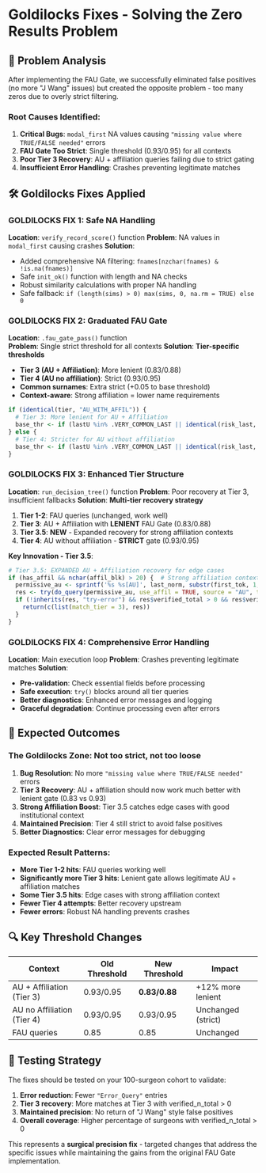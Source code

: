 # Goldilocks Fixes - Solving the Zero Results Problem

## 🎯 **Problem Analysis**
After implementing the FAU Gate, we successfully eliminated false positives (no more "J Wang" issues) but created the opposite problem - too many zeros due to overly strict filtering.

### **Root Causes Identified:**
1. **Critical Bugs**: `modal_first` NA values causing `"missing value where TRUE/FALSE needed"` errors
2. **FAU Gate Too Strict**: Single threshold (0.93/0.95) for all contexts
3. **Poor Tier 3 Recovery**: AU + affiliation queries failing due to strict gating
4. **Insufficient Error Handling**: Crashes preventing legitimate matches

## 🛠️ **Goldilocks Fixes Applied**

### **GOLDILOCKS FIX 1: Safe NA Handling**
**Location**: `verify_record_score()` function
**Problem**: NA values in `modal_first` causing crashes
**Solution**: 
- Added comprehensive NA filtering: `fnames[nzchar(fnames) & !is.na(fnames)]`
- Safe `init_ok()` function with length and NA checks
- Robust similarity calculations with proper NA handling
- Safe fallback: `if (length(sims) > 0) max(sims, 0, na.rm = TRUE) else 0`

### **GOLDILOCKS FIX 2: Graduated FAU Gate**
**Location**: `.fau_gate_pass()` function  
**Problem**: Single strict threshold for all contexts
**Solution**: **Tier-specific thresholds**
- **Tier 3 (AU + Affiliation)**: More lenient (0.83/0.88)
- **Tier 4 (AU no affiliation)**: Strict (0.93/0.95)
- **Common surnames**: Extra strict (+0.05 to base threshold)
- **Context-aware**: Strong affiliation = lower name requirements

```r
if (identical(tier, "AU_WITH_AFFIL")) {
  # Tier 3: More lenient for AU + Affiliation
  base_thr <- if (lastU %in% .VERY_COMMON_LAST || identical(risk_last, "HIGH")) 0.88 else 0.83
} else {
  # Tier 4: Stricter for AU without affiliation  
  base_thr <- if (lastU %in% .VERY_COMMON_LAST || identical(risk_last, "HIGH")) 0.95 else 0.93
}
```

### **GOLDILOCKS FIX 3: Enhanced Tier Structure**
**Location**: `run_decision_tree()` function
**Problem**: Poor recovery at Tier 3, insufficient fallbacks
**Solution**: **Multi-tier recovery strategy**

1. **Tier 1-2**: FAU queries (unchanged, work well)
2. **Tier 3**: AU + Affiliation with **LENIENT** FAU Gate (0.83/0.88)
3. **Tier 3.5**: **NEW** - Expanded recovery for strong affiliation contexts
4. **Tier 4**: AU without affiliation - **STRICT** gate (0.93/0.95)

**Key Innovation - Tier 3.5**:
```r
# Tier 3.5: EXPANDED AU + Affiliation recovery for edge cases
if (has_affil && nchar(affil_blk) > 20) {  # Strong affiliation context
  permissive_au <- sprintf('%s %s[AU]', last_norm, substr(first_tok, 1, 1))
  res <- try(do_query(permissive_au, use_affil = TRUE, source = "AU", tier_name = "AU_WITH_AFFIL"), silent = TRUE)
  if (!inherits(res, "try-error") && res$verified_total > 0 && res$verified_total <= 20) {
    return(c(list(match_tier = 3), res))
  }
}
```

### **GOLDILOCKS FIX 4: Comprehensive Error Handling**
**Location**: Main execution loop
**Problem**: Crashes preventing legitimate matches
**Solution**: 
- **Pre-validation**: Check essential fields before processing
- **Safe execution**: `try()` blocks around all tier queries
- **Better diagnostics**: Enhanced error messages and logging
- **Graceful degradation**: Continue processing even after errors

## 🎯 **Expected Outcomes**

### **The Goldilocks Zone**: Not too strict, not too loose

1. **Bug Resolution**: No more `"missing value where TRUE/FALSE needed"` errors
2. **Tier 3 Recovery**: AU + affiliation should now work much better with lenient gate (0.83 vs 0.93)
3. **Strong Affiliation Boost**: Tier 3.5 catches edge cases with good institutional context
4. **Maintained Precision**: Tier 4 still strict to avoid false positives
5. **Better Diagnostics**: Clear error messages for debugging

### **Expected Result Patterns**:
- **More Tier 1-2 hits**: FAU queries working well
- **Significantly more Tier 3 hits**: Lenient gate allows legitimate AU + affiliation matches
- **Some Tier 3.5 hits**: Edge cases with strong affiliation context
- **Fewer Tier 4 attempts**: Better recovery upstream
- **Fewer errors**: Robust NA handling prevents crashes

## 🔍 **Key Threshold Changes**

| Context | Old Threshold | New Threshold | Impact |
|---------|---------------|---------------|---------|
| AU + Affiliation (Tier 3) | 0.93/0.95 | **0.83/0.88** | +12% more lenient |
| AU no Affiliation (Tier 4) | 0.93/0.95 | 0.93/0.95 | Unchanged (strict) |
| FAU queries | 0.85 | 0.85 | Unchanged |

## 🧪 **Testing Strategy**
The fixes should be tested on your 100-surgeon cohort to validate:
1. **Error reduction**: Fewer `"Error_Query"` entries
2. **Tier 3 recovery**: More matches at Tier 3 with verified_n_total > 0  
3. **Maintained precision**: No return of "J Wang" style false positives
4. **Overall coverage**: Higher percentage of surgeons with verified_n_total > 0

This represents a **surgical precision fix** - targeted changes that address the specific issues while maintaining the gains from the original FAU Gate implementation.